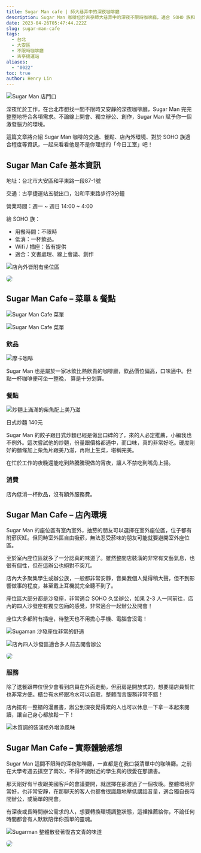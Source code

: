 ```yaml
---
title: Sugar Man cafe | 師大巷弄中的深夜咖啡廳
description: Sugar Man 咖啡位於古亭師大巷弄中的深夜不限時咖啡廳，適合 SOHO 族和遠距辦公者長時間辦公！
date: 2023-04-26T05:47:44.222Z
slug: sugar-man-cafe
tags:
  - 台北
  - 大安區
  - 不限時咖啡廳
  - 古亭捷運站
aliases:
  - "0022"
toc: true
author: Henry Lin
---
```

![Sugar Man 店門口](https://lh3.googleusercontent.com/u/0/docs/ADP-6oHAcodjcZTRQ9cN0AcZ6JByVkTR7u-aIG7vSRSmEnKLZPyOG5GowkIR8C0mbNQm8gs0G23cqEd7MaR2TEkP9NKmbI8xzhS6U-_6rVYYfJrS29w0TLTMUsT5IHn9K3DXDv_2t2ltoO3eSZEJtSBkci6AtWZKwIX35AVpKhRSoKEkhT8dRAVf2Gt5mRodL3bnH8XaWRQMm8s0Iy0cBH5V5kfJ-VQQ9_yh6DQ-6ajedFWk5sjNkr6e48MsabDA0C7KB33ZCJ4N-N8Tj-UfkX0EWXMHcg-m7Z_UxsiVz6FnAOIAFUdlC0PK9VXkmg9Rtow0bw86S7lEEyu3IwDkPqbR0cMLZQ0x5a-gDKTNIY91P7mefync50OrGQRIEBJq889caRy97Zf8jljG1s_vtPa3aJGzx4tFMt3JEEdAnbb9t2EvGLaCVbhH9Wvr052ZdxH9ipwTI6iPxB0FLJ5X7SjjxvCcsdRdM5VfPiGXgqHLw23wOyjDcYJfYtD7NWNftkyGv30jsF90OTedxsoLjV3vdcXwUallF5jFPzjy8PeI0j1CwDrA9_wRCi2bBwX31n9-pDpzD37Ak0mr0SC9H-BVg6mBDm3XOiATvZjrI0K163ZN3CrJcCXRlbRxoilfpXdc7JJvSrkZXeA41p0E7iiMwqyFDXEdUVQ--i-5JjbUX8op_1GdInptuEMe0cGW3eL4K_FqnV1MiLXFhjriDXIlripDDI24808VzQizRLKwiA7P0BoIJqi_o4gSaslaGocB0nKIVEXV1wrJSl2bS3mF3IeEVC02YNGx3cRXxXiP9lkTesG48ivn0w3rtc8w7cYGXdO5ex6gBDeAvxxvXpiO2rtURd7Apz7ZnJUullP7EGyofqVjeCEZOcaEEB2UNcAQc_XqKPdSI0HyzK5Z-TsyhIQwB7bmWcG0sinSmvqS_Vkt594iocW_wJrB632Shbtl8r3hyf0hn0QZTaCGIWIkP7LHR_R8dw7bmLil "Sugar Man 店門口")

深夜忙於工作，在台北市想找一間不限時又安靜的深夜咖啡廳，Sugar Man 完完整整地符合各項需求。不論線上開會、獨立辦公、創作，Sugar Man 賦予你一個激發腦力的環境。

這篇文章將介紹 Sugar Man 咖啡的交通、餐點、店內外環境、對於 SOHO 族適合程度等資訊，一起來看看他是不是你理想的「今日工室」吧！

## Sugar Man Cafe 基本資訊

地址：台北市大安區和平東路一段87-1號

交通：古亭捷運站五號出口，沿和平東路步行3分鐘

營業時間：週一 \~ 週日 14:00 \~ 4:00

給 SOHO 族：

* 用餐時間：不限時
* 低消：一杯飲品。
* Wifi / 插座：皆有提供
* 適合：文書處理、線上會議、創作

![店內外皆附有坐位區](https://lh3.googleusercontent.com/u/0/docs/ADP-6oE4tZw8xB8kNjMmgTUfpJHmWKrN2IQEGrex_d9fBoxJK1m7Ayjr_tMaRnSWrXD6ujG5rcz0qG5kOJbMIqxn7lnd7EAm7BRZg9AGsnimjMAGiCyHl19Jxyzjn3J6R2SyP4HYaIcHJ90s84L4EVZqSpNsV5oMPIOvN5tSiZ76cizIQlFO7A9-uPylrm-T_QOXlojmmdViMp6Zh2JLxBew_qufZYUgdSdSUfEMGV_3AAebAIABxjCTvZMcQLEl3d0XUL_rimnqBeQhTpeu6UCZ_frqCFap4pfH92ShWNV1Re0kHVpSIbEW0iQOdxdfGt3Z6AhfaHbC_1ijSspA2Dr2zGrTDPClxmPa4JIwX0V3I_JtLsjQ3W5-qaXorZBiec5fHKTQG_xehU-lC3jrNnQR35U3ZCf7WRaOQWbqmeNN6m0EZUZuZhipPZNtLrcWjBLO4q6o-1BGS6EfqZDYnWGlEVY16UBr6TkytYg-EB71V5GlOyZ4gxYauqj7fqFWLEi4niL_fU_UvHKd8Pn-4H7rVeVS6hseB4RGw47zMMWEsDuUItXbis6Id1-dWA9LIcTkw8mpCkWpSu5Y-TDhEphoG8NidGepsHL0CAS-Fg6ouWh9Djf7Ll3HT2nGmcnZhI8HOEeSGD_bpeFLVwRFjhh_NhYkHHIKNzI_cYxscLST71XdB9C1iIRKOXRYztggtFWnMyMtuArsQBYDDSMN045BCtPi13bLp7ZN9woMWfq4IHOyWwNndtmvyyY2w8Rh2dbzqMctASyVMYgV8xo_2lZbwa75jTkUMkRfo8ID0bxRbXWPVJDXY7Laf_j0JCHZ3zEdOOe3uDcIWo1JmKfRJ363olxYlGX2Ypt-XHQW_jVSkaBl2QKXj4yywqk26-ImscTpTF0hCAkaZH2oHANtlQrJv2K0kj6kZggMrcnX5LQRi3seL3qauX34dm7xxbVkKYyBTqLHEF_QqxZ071hej3ZAxWnvS9HTSMOkeKVA "店內外皆附有坐位區")

<a href="https://exittaiwan.com/?utm_source=sohocafe&utm_medium=banner&utm_campaign=sugar-man" target="_blank">
    <img lazyload src="banner-exittaiwan.webp" style="border-radius:6px;"/>
</a>

## Sugar Man Cafe – 菜單 & 餐點

![Sugar Man Cafe 菜單](https://lh3.googleusercontent.com/u/0/docs/ADP-6oEmnW_14uAb5npjcy_9vQVTezY0GZIeO_RtWPuBpItCMUm0rEKuQM2E0cgQJDkwFVrc-rIEZlsMvSO_w8DTldzY-U82tqssr8uGFm3S8WkJl9iR-RHD4QV05pFeJDaYCDqwSXBISqAYQ5gIHLI_DJiUL5tFclQ4PjWcVpBWM95HBemjwNN4DyYayWNMyPzcbWqc_BR7LK3_fnsWp8Y1GZjMRI9ulmAxJa5NfDZVIULPdnmI-CyOuHl-nB9qDCNDxiZg9AN5bjuO0XrzIJFrryITwnvgAFNYDQzkl-BoroYmhTdKHcyQlmxvzMn45ePhC006RCoaLeHITq6-sn-sMuqAOZx3JdB1M8uxMYWVurn4XXP6MfgMqRIVQu7PWccr7MUUfPJoXowX0ceL1rSW3gt5q29rJBYT1iNkv5APa2UQ5Q8xm4YYB-inpVC7JCuoekxLBLP0T3LJWnn4xTzjeDmOT-WX5FgxLjSM55_nDSVeS5fu0Agqp1gPs1XlBw244-J2EuYWHB79670ghZ_Mqm5s127P9zzDjg2NAe_6jbprssqkh--V4VFZa00CiHM836v_yhblA44W7UIw6AdNGSKopMJRk_XzC--_aw6JcUxo_DaU7Ef2yA3N-0-q4IM48JXVnBncSSUiaFyLBr5UZUy5hsAXoEV3rwWc-LbZ0j9p_I8jnANDlnzgtyTA4q6V1OzuI5S__azYtkOnrBkrvweRQGi080yE3d-WKK-cCBpYCQ7B4PFHtelWAiPdFtUoHBxIokooy0X90lbmj15hlymoxXWbU3sJn7q78zLue1j0ByvOKadIcQgBaeI0UDAod_v2bZPREG4sfkS-_elcPOWiAxLPgl4W_VTQTqzV22_C_LMdhe8PD5ZT20ezx95hJepfhY15qaeW-32ytMEA2MGwZ057TQfRfoi6ghILFspfM4Yjj1H5sS_Xbkv2pxivvaNItf7SDC4ArJH0E--EOZfP5wiYKGQ7xIw1 "Sugar Man Cafe 菜單")

![Sugar Man Cafe 菜單](https://lh3.googleusercontent.com/u/0/docs/ADP-6oG8imj6wKjo3R34BRxz8n8sC3spdo1ApXMstAxRWYENrwCz9J40jz-DtXywrM9CzzOpeOtxj7sZ52g0KMThjqYGhkbggYoYQaTE9ItIQs0HYGLLSw76F7f19hQP4wRPyJCwsuafL2FoBgGpqw1lHKwCtgvww4o4y-hZrMzXfOBqaEV1Aaa06Nh6TqNN2h6GOl-wrEStTu25gMe6tnabrSCYwSzTFmQ3xyYA78aR5EUUX9aPTuoJMuBbnnwAs91K3abNeLQALy3bnGafw-hr7gziRYOIUtMQYYul-VD596ee83byQx3oRuzFVLuib_T7ikxF2zo3GbLHLRZGPn_0oe3P1e8BlMptjXPIRUAStFZxSWk9g3RK9_HPrSYT4rYmGcyFJDKMUw1bKMmp3f1XMduqrXdvN1mTHQ3FVkGz_xru47aBMRgnGmLYsLJ4nuQnqM5tj5VJ5bCp_RJuJtPFFF2Lyz7nSWCFNmXeqqD1zxrCGk5jA8sgN4hf4G-RlVPcMqVDdfbza7d68dOWN2cbOgYahz6TBB1sRmzr7PhSmraOcFGQHuoNkj1w-QM_pr7X2F2v09kWFameBT9KSBBq0w9uXuE1rtbyh8HO7qWvUIsiBp9HupGdtJvzCLkOl5ZVMonsbDtkiXb1ytI3Lh3ghEiPbw3YQeFuY1QzhfHeztLxZ9BZM5ylUH_gPVXkOqNFwpx8x3QvLxj3_hYlsZ_TApI9M5NqwY0mqzSLZwG-j-l2jpGukYmzZBX_Hd-7fJWff-LAN_Enic94uZZHONbjqfUraLfXb6pKiOeqB6nRm-X3x0h6a1CDgT_XT_q9ZTpECViYiPYbouzcuyH0mFMqjN_vXe6dxloNmFpZ5VXgfJhbT0VnnT_FMSJu3euSlISw9UVLd_uq-JkN_0JzNXVD_4d-i0Jye_MBgNp_ViUOzu-lwfNMPePZtzVtmDfFy-zdlkbRUq-6J69R1RBNqgK384grqnVsMsqc8kHW "Sugar Man Cafe 菜單")



### 飲品

![摩卡咖啡](https://lh3.googleusercontent.com/u/0/docs/ADP-6oE-0rYp_qw6J08GFwrkrufNFxiriL_SU1AjCcqjIswEB-42uxV_8Bdut2T-j0R5c50LO-Dm0VAw7BakA-Hi_HkP7B6YPY9ae4_TorT_KpX7Iqu7rAiUmR0kJeQgR6DM1YIf_5pMHnwsmimm2DEG9-7x3oohneRNE3bfv9D8_T2-0Aqu4Duw1xsUsAKkJvXRaEdRmKpV6yTUoFPi16RxApe32O6cBlifPEVUH-xWNHHuxwJlTp09akQ7GPSQsbFOrJNJwoJpjZZ14uM_kZBmXuYJvfVAogv-KlQV-jDyc5at5juLnzJx2KY3E5UGZTFZS2DV2a1FmHATygeda0v0pqp7dqODJvch5vXIx9JGic20U_ea-Etd4agH4-zRSWhRzCcnK6klRrgciE1n1xMocqpA6ZAytL-ypcVWNWzfst009gzWXQva7hG4ifwb4vTACnLAw_xOmg7gS9vbLhE2JK_vJ06yeelIs5-TwbE7WOEO1kii9ZTWS7sHK-LItn-waTnmDZHtqrP97_outxrJ6IdfzN2Y7c-cqFPkoCUj0yrVEiaOa1bOr7ur791I-tUMb-1DzUXJjhgWcXUKNGW_LVpoj_x-6UD03O3wcq2hv8ZE5o37aWoITg_zcxu4fjCObtGrxU-oiYAJCC_laPhdFR49VmqUmQebFZ4-Nrih2mVjk-VhwjED2Cz9oaYNKKGmeijGDvZ2MEWxyGLlYBr3NsKZnsm-5b51RZB8PB4vSrIuThSX8K36HWOfM93dMv9LG4juixmtjZe0isxXpDaWY6W3lMFexL4Xf24dN2K4CUwgId0XBbBvQwgWt9lMkJypRf2ba5v1hxA0I7cSQBNLIdA9PZMbNmYjCiILeCEJZgJAsLQnfNxrpnYgv88ygvjz2fbrmHgEpSd86D-YNNb60nF6wDex9hhD0thLEKhl91-Num-N7e39GzqL1iggrDDdGtcDeBZCKgJk9-LKXnFsXzSQq13t0INOJT9a "摩卡咖啡（冰）190元，可做冷熱飲，鮮奶油、甜度皆可調整")

Sugar Man 也是屬於一家冰飲比熱飲貴的咖啡廳，飲品價位偏高，口味適中。但點一杯咖啡便可坐一整晚， 算是十分划算。

### 餐點

![炒麵上滿滿的柴魚配上美乃滋](https://lh3.googleusercontent.com/u/0/docs/ADP-6oHSdJw7TAVuMENaqlGyGt5aY-_6fBJgerbRfx_NFW5mv6GsQh2zzrzxTfRt-XBND0d-QiniX8lXM9zi81OQ0A9-n3BqoB3myvw1h5oYeIpvgpSoslK24dFiwGP685cJwRalqwOgwR-QRJwnr9cRTZllGu-u3hieAJn9vOUqK8rEG-aexVVogt26aB0LBL_RcjnuW5ElzwDUjRQBt2iBErAcw3th-O-sLQBlVq9xv25X9BphgH3benHal9L8vLzniLZ53CywIusDWKG42R2RS3nJ3QeQ4IT6RMOSY_PYuRB82_Y4Spgye6r1ZyoLZtFBoogiZ1nKXzE-5VT41Gx62pDLrKsUlvay-X2n__Qlh7BmYsl8EcHweilyFvory-udkbl1YwZJCWCMmalWNfKX0jAjdkYYYtGT_Lt3FGjjlGP88qT0tH3QiOva_zhM_6FwgQhZ0itvm6_BFFjLXguNaXR3pG0oaLaP4Vu4UwLKIX3rShaE5gnGUYvbxNk4EZ3IxqHjPeVDuO82Fqs2fUxPbFRdOJQ1emj5hy-PAucsh2_sOgEDYlw7RkYSbDnIi9vgMKoz90DcO3uJVevk1IrkhvVS-vCInfDD8f3XjLk4URk_m2jDwQbs0X3cCyc1c-0D_ZEsaL3ASX4JqyIGBb0NvXo9vK7E6KN26ysFlLYhTWWXwk8NJwJuxH9Kef2gVx6Ro-1ozrX4jVmHCu1pUl0OgPs1700C0MmChyhMYLSue685JJ5WMQ5Uqt7VpSRU9fQYpRgbC6114TttJO58Ib_bJ47Vn7d6svq4Uu26JxWwQGL5pLbTgJB7uBT-aPRNipMPBiyXGA2fWWS9laarILMRAIBY9oAuY9CYHWFIgVjt9lC5k8b-t3yRIxCxQpIo6GJ1JbbVXhztYt3iZEQSRE-13M-90PL_n65Xpp90b6TSLY_qmlAxkIKYlDTV7sPvROEdniByYHmlCcf9Xv79mXbxDLvmGjQOWNiXaSF5 "炒麵上滿滿的柴魚配上美乃滋")

日式炒麵 140元

Sugar Man 的餃子跟日式炒麵已經是做出口碑的了，來的人必定推薦，小編我也不例外。這次嘗試他的炒麵，份量跟價格都適中，而口味，真的非常好吃。硬度剛好的麵條加上柴魚片跟美乃滋，再附上生菜，堪稱完美。

在忙於工作的夜晚還能吃到熱騰騰現做的宵夜，讓人不禁吃到嘴角上揚。

### 消費

店內低消一杯飲品，沒有額外服務費。

## Sugar Man Cafe – 店內環境

Sugar Man 的座位區有室內室外，抽菸的朋友可以選擇在室外座位區，位子都有附菸灰缸。但同時室外區自由吸菸，無法忍受菸味的朋友可能就要避開室外座位區。

至於室內座位區就多了一分認真的味道了。雖然整間店裝潢的非常有文藝氣息，也很有個性，但在這辦公也絕對不突兀。

店內大多聚集學生或辦公族，一般都非常安靜，音樂我個人覺得稍大聲，但不到影響做事的程度，甚至戴上耳機就完全聽不到了。

座位區大部分都是沙發座，非常適合 SOHO 久坐辦公，如果 2-3 人一同前往，店內的四人沙發座有獨立包廂的感覺，非常適合一起辦公及開會！

座位大多都附有插座，待整天也不用擔心手機、電腦會沒電！

![Sugaman 沙發座位非常的舒適](https://lh3.googleusercontent.com/u/0/docs/ADP-6oGM75MDetM1YUB_w2ZgM8b_GxT1QbNAH7orRXSCTO1utM52NKlSCy6cHB5FUppsx8lGaVsajLRbkCCRoJffdyDgdki2W8emBgxnLC-tCF_tSY7N_PYPXcwCAX3v9SQKrjddlRF2-xwCMMuxiqQhpZSXeQkmBzk5ahHuCizzu09iB_sYcKJOK3AQIwM7r773jdwuIRru4CrwT76Do0dRPlryeG8Kce4wSc5d0jBZooPKZTK1U_Pr7EmP7GKX6_04HOsqrsOoeEhit4acDgnnISyBRcnqBrd8I1PL8P7ogroa_ibE7ArnJ3TNMk-5QYmz5a5FcCGzvJc1jzuK4bCvzFQaA816jAxmCpxHuh7m59h51A4KsHczdF8ym3kxcv8x83_KRk5DQduEkFEb0yuxjWCp9zvkgoMKFjH4ykYQ4ThxptkfIy1FISztPnSYJT1rmSAyjJNC-i3EN5ng3PUiQqiFzbovYyc41A_gldi6EDGU1gCxHYDCre1hgd8vadsZeiu2mssxpG903-PX5yrJ3LBVY3EIOB2rszBustf1fT8SiRoY_6qbYEkXOVQQxXl5RVUKE6xwgfYN5FKVlnqEsFLsGxZ9s38HfHs4DOCRDbD-kp1kta05vVETL6ATHF0ouUrU5nY0f-TbtNGPkmdSI3kIDOthFF9tGzwuFqQMRcQgdzEwVV541BzJvNlav_HkYLLdeHdkyq7ufgVecTaqRtXpszpDkRu7hJWxdixRDhe426pKJXTGQE3kYzw1-MQ9MLVld7MI5dOvffGxT9lJhFYBr3fDjd8GTbz93JShoCK1pNfxKJJYqWkev-6yoOaESi1JTnT18U7XLPbQrOCQjXBiOtvPzuSyOgY5-wz8oNzT2CVdHhm_SGLM5iVztEuPIm98rfby1WjGXeaZLi6jPpB7PPGzztlQe79DXlWb0PvDfYjBWeWmzjYWZl3Lf_qxOutb37VrOK1wE7W8GBvmkhI28oI9K9_xAyQO "Sugaman 沙發座位非常的舒適")

![店內四人沙發區適合多人前去開會辦公](https://lh3.googleusercontent.com/u/0/docs/ADP-6oE-1Q2--qIWK6SLy0h2QGyTXkKP5s4jnbjfOOv-ftxj3UYiKzqC6IcVmJ0aJd1CwaSR6g0rCxbbS8fcbt50is40u-zcEvZegrIcUEkdgYftrRw-99rprhREvKKMHsiT_nISJTj1d24gCi6fO6HJkCX2p8cUHy2xvR9UdOaJKEL4yDGvzq5W3oZJKLxrdhhsxOJMi2U1nNW1GxzWRVe1vJ5XyzVzsHYeV5_YuOt4kIgmPY3YV48djtKOioyQ-Qfg_S9aFf3uBVAJ7ZrqH7uf04UjopacCxMG2c-z6W3v3TRfdb7l7p-VNHah3qgl-DAORg32q7EOZGxu6v9sS_S5gNG7vwcprA_I8zzkDuRSpKNqQOu5oYOW0LsK78sKFOqmGXnbfP-HMDGs6CxQThOSzamS6tY7YYvZGyxba4WKoeSTzmbsDcZeC2ZJOilUxYSwBNjMJBoa5lFJx-ncl-0ffD4z99Xmt6vjC0RjWebQZUZQT-5jQKt9u9iHl5iq2sun0VR6PvZwt9lVgJiLD5C0At_Ui5av77ukGJjnAIhvnte3E5uM1dUOcPK7zFDReuDOSNcOTb8JfLMswofc6Dwy-Svfj5Q7mwZzHPBhb1yu69YsvoYI9W5zXpGK0HKNDy8-poDnNtV2qKz_9eEk9JzeFH5Bm0hIANsReb546YKHfWIbxCfXvbNCiY9yp1Y5AcWK9XXlJmSKKQOLIkxx5hYmWQM75D2yDTeBUuMMxdRLU4SIYMzdyaIZk8DMsGU-wCJ5CK4Xhj6ZZ6bSzjQw5N97Zwo-2q7w_MRSb6PP9YJ4GYdsJggYML-4oYILNmRPUK1WracgJayJcEsXllMsdzBodzgjc9rlJZ0lL4ZeuvHrIyJ0tfk0B5g-pdHTOhMnxGgETaLiLlSwE9D2DKrnOZC9rAKE-jbv-LEIE_jokYfZ7QfXmcX8BBcL_nf9ByWfWL8IZ7mAGzFeXn1hAKeb0ChdEETBO6PZx91WuwwN "店內四人沙發區適合多人前去開會辦公")

<a href="https://exittaiwan.com/?utm_source=sohocafe&utm_medium=banner&utm_campaign=sugar-man" target="_blank">
    <img lazyload src="banner-exittaiwan.webp" style="border-radius:6px;"/>
</a>

### 服務

除了送餐跟帶位很少會看到店員在外面走動，但廚房是開放式的，想要請店員幫忙也非常方便。櫃台有水杯跟冷水可以自取，整體而言服務非常不錯！

店內擺有一整櫃的漫畫書，辦公到深夜覺得累的人也可以休息一下拿一本起來閱讀，讓自己身心都放鬆一下！

![木質調的裝潢格外增添風味](https://lh3.googleusercontent.com/u/0/docs/ADP-6oFNPBI6OjGGDMjCPb6RzAk2GaUk0ICijVLeg9ICyoefcyTJmBz5rn91xHYLGXHYJfGWVFMvDQeh-csrg02HyVUTqyVS_YXrsTIbHoarNjQNah9YYoLlqcYOHlJL9Xqa3rl9KRBEXrJVga7aVXz42kI8AZjBIEAlPkuGt8fCqkYvh5FsgR21kgfLwuE-vyYELj8HMmEl6pBk61EQrku3tP5Wl2y5AaSlVdgy84tTI6s6jnGV6UVuOw1z9oJ5-TvtMyarhM2EVK-kY9QX4fymfMGTIgDLByx4zr1klZnvEq95TShjmbNCGWOHX-wJBNc3cKAC8pAHJRnSBs5YIh_v9dqCV1jbBzqY8Rn732Z_jpgq5PIctM_GQgXuG-ABkpHdxBPLMvlvcoqwBf1U2Vbs_nV1yD0N0-OcUJ3ErOozYIvlOVpLLvYd7RRShMeHqCGxk7GwcpBqnxDyxN2HoBMMnZzzYDb_xrApJfRdYBuyiHgJ4V7FMcLhkqhSj_O2NDOCERyfa4iTSf8HiEXQG7kOprTO3U0jCodUubWTn6fwWYbbA-IqLPPKS6-mJ_fAGDPCvmb_tVArjvC8fM3yKh8-uppCF5dT-_MoITn0wHcllqI4mMtjTJT1lgYFXNpyzT_-JyoAGc19U3KKfwb93bNMs6xHyZ1Cc3NMrHPZe_pn9-oym2MUdLyBDarxWyW9bNh1ijPPfIx-dNRlyF9h1SEM_gfkBLodReqd2lnUnueZfXd3hR6mFK1W_kBVjesAz7n7fK9nElnHGpNOdaK_lMiOqPQUj8j6iaXAsOdtoVZrIkvv7eWcQJ-PglpCxed8F2GkQEiXKKAbfcVg8qdTlXid-C7GL75-qow0UEmqyeQgqjA28N38KXDFlbKIqSqpYzSN6zr7ARRZWhtf1i5HdkjdmL7ONxwnSDOjlIj-r8s5r3PtObEkzuAltjqezrfkMlwCmGEgF4Z7QCsU3_Ei6h3VnICGqOFAOrhFWxE8 "木質調的裝潢格外增添風味")

## Sugar Man Cafe – 實際體驗感想

Sugar Man 這間不限時的深夜咖啡廳，一直都是在我口袋清單中的咖啡廳。之前在大學考週去撲空了兩次，不得不說附近的學生真的很愛在那讀書。

那天剛好有半夜跟美國客戶的會議要開，就選擇在那渡過了一個夜晚。整體環境非常好，也非常安靜，在那聊天的客人也都會很識趣地壓低講話音量，適合獨自長時間辦公，或簡單的開會。

有深夜或長時間辦公需求的人，想要轉換環境調整狀態，這裡推薦給你，不論任何時間都會有人默默陪伴你孤單的靈魂。

![Sugarman 整體散發著復古文青的味道](https://lh3.googleusercontent.com/u/0/docs/ADP-6oHxTiIKs8TaaCT4wnqVQXQPm6TOPuU_8gISUBn5OKBYnFmGcllxbUJ_Q28fzOgi7S8jkz6uT5g7dr2rToM0C1xtni15zEcQ0OY4ZTLD7eK068x8q3v4aSdpptqi5ChQlPDAF3RYlL7yVtF5eIQ6XmHBLEbXySwYMeVFd_lR8uRqvPbCQ9t3kv-OxumV_4lxvYkBZ_kZUQt6-qm6xmm12qxSNIhvemorqpvQiMDrvGsRUjiwIVlzVkwS4Ka83KyePl_RjiB3jo5mZ-NTntXSBj4Ff14Bxso_c1r4EZmyL-ZpFyA-BNifgDrCO20k4w1OurcqvPhYIsAU81YnAqX9cvPNZaszNzboGTEzGpe9CDbPFWLZc2OubN1Jq4oLzR6nchhr3PLoXi-Uv2CLxOBx6BVol1GHAxdicIMQhMCeV3ypsHQ3_SSTJwkMqgpgt_9R73FyZuTcQg7jp-yeuCqnEFlRQVI8FJ-OxZqAMf-FHNxLwbGPOsBH2rba4is6lrRQEEPcP9MmS_o46qdQBcVxzlIS_i_WbYj0zTRBO5QqhbmakmxRfdpIyg2IaqHZxtx-nSxB1I7HrwkuyCgXuD-e-CDGXnY1jdXW7mAN-HItujvJWSTN6phlcgQ8tnwfKKShOr-njm3fiQZalH4HWa4ZLR7uHnqZdoLd8QMKs_S89kYAZSeRWAiwvoGJ1NaQ9e-lyYTLag2IQyHg1YoZhjrREquEjQW5kvTzzaLahw3B8H2PRnX2pjOznLgMUiwh1U-vgciSrHqAVqeXbV6Y04ukbYcRZXLe95V1rk1teMQKRDZ1Pf6ndabNfKUk20aQ_ha1qXLRqGoN3Thm6MQN96kW8s7O4Z2qzWd1ZyUz0WwkZoifxFsN2ZSxjoxpAnnTCx1eBqTYPj7-CM5ZZDaUTKQbmgKcHM4Rpg3CotTz7Q929gs6ZsQ8q3l_QDW6H2U78hXPFS2VyzUmCeeWouXEl1QV9pddmmgaG8IcZD6g "Sugarman 整體散發著復古文青的味道")

<a href="https://exittaiwan.com/?utm_source=sohocafe&utm_medium=banner&utm_campaign=sugar-man" target="_blank">
    <img lazyload src="banner-exittaiwan.webp" style="border-radius:6px;"/>
</a>